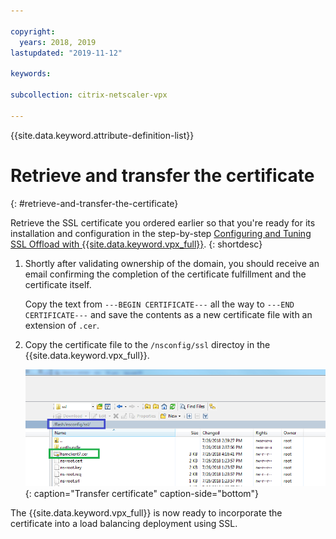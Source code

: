 ```yaml
---

copyright:
  years: 2018, 2019
lastupdated: "2019-11-12"

keywords:

subcollection: citrix-netscaler-vpx

---
```


{{site.data.keyword.attribute-definition-list}}

# Retrieve and transfer the certificate
{: #retrieve-and-transfer-the-certificate}

Retrieve the SSL certificate you ordered earlier so that you're ready for its installation and configuration in the step-by-step [Configuring and Tuning SSL Offload with {{site.data.keyword.vpx_full}}](/docs/citrix-netscaler-vpx?topic=citrix-netscaler-vpx-configuring-and-tuning-ssl-offload-with-citrix-netscaler-vpx).
{: shortdesc}

1. Shortly after validating ownership of the domain, you should receive an email confirming the completion of the certificate fulfillment and the certificate itself.

    Copy the text from `---BEGIN CERTIFICATE---` all the way to `---END CERTIFICATE---` and save the contents as a new certificate file with an extension of `.cer`.

2. Copy the certificate file to the `/nsconfig/ssl` directoy in the {{site.data.keyword.vpx_full}}.

    ![Transfer Certificate](images/11-transfer-certificate.png){: caption="Transfer certificate" caption-side="bottom"}


The {{site.data.keyword.vpx_full}} is now ready to incorporate the certificate into a load balancing deployment using SSL.
